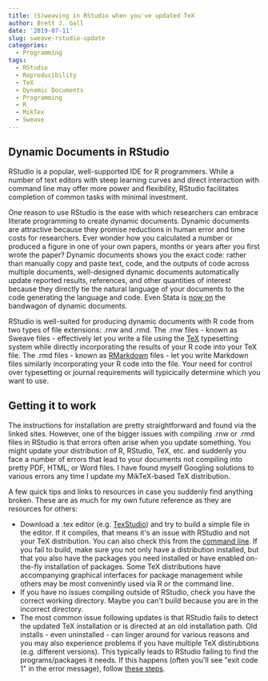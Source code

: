 ```yaml
---
title: (S)weaving in RStudio when you've updated TeX
author: Brett J. Gall
date: '2019-07-11'
slug: sweave-rstudio-update
categories:
  - Programming
tags:
  - RStudio
  - Reproducibility
  - TeX
  - Dynamic Documents
  - Programming
  - R
  - MikTex
  - Sweave
---
```


## Dynamic Documents in RStudio

RStudio is a popular, well-supported IDE for R programmers. While a number of text editors with steep learning curves and direct interaction with command line may offer more power and flexibility, RStudio facilitates completion of common tasks with minimal investment.

One reason to use RStudio is the ease with which researchers can embrace literate programming to create dynamic documents. Dynamic documents are attractive because they promise reductions in human error and time costs for researchers. Ever wonder how you calculated a number or produced a figure in one of your own papers, months or years after you first wrote the paper? Dynamic documents shows you the exact code: rather than manually copy and paste text, code, and the outputs of code across multiple documents, well-designed dynamic documents automatically update reported results, references, and other quantities of interest because they directly tie the natural language of your documents to the code generating the language and code. Even Stata is [now on](https://www.stata.com/features/overview/markdown/) the bandwagon of dynamic documents.

RStudio is well-suited for producing dynamic documents with R code from two types of file extensions: .rnw and .rmd. The .rnw files - known as Sweave files - effectively let you write a file using the [TeX](https://www.tug.org/begin.html) typesetting system while directly incorporating the results of your R code into your TeX file. The .rmd files - known as [RMarkdown](https://rmarkdown.rstudio.com/) files - let you write Markdown files similarly incorporating your R code into the file. Your need for control over typesetting or journal requirements will typicically determine which you want to use.

## Getting it to work

The instructions for installation are pretty straightforward and found via the linked sites. However, one of the bigger issues with compiling .rnw or .rmd files in RStudio is that errors often arise when you update something. You might update your distribution of R, RStudio, TeX, etc. and suddenly you face a number of errors that lead to your documents not compiling into pretty PDF, HTML, or Word files. I have found myself Googling solutions to various errors any time I update my MikTeX-based TeX distribution. 

A few quick tips and links to resources in case you suddenly find anything broken. These are as much for my own future reference as they are resources for others:

- Download a .tex editor (e.g. [TexStudio](https://www.texstudio.org/)) and try to build a simple file in the editor. If it compiles, that means it's an issue with RStudio and not your TeX distribution. You can also check this from the [command line](https://tex.stackexchange.com/questions/132704/how-to-build-knitr-document-from-the-command-line). If you fail to build, make sure you not only have a distribution installed, but that you also have the packages you need installed or have enabled on-the-fly installation of packages. Some TeX distributions have accompanying graphical interfaces for package management while others may be most convenintly used via R or the command line.
- If you have no issues compiling outside of RStudio, check you have the correct working directory. Maybe you can't build because you are in the incorrect directory.
- The most common issue following updates is that RStudio fails to detect the updated TeX installation or is directed at an old installation path. Old installs - even uninstalled - can linger around for various reasons and you may also experience problems if you have multiple TeX distirubtions (e.g. different versions). This typically leads to RStudio failing to find the programs/packages it needs. If this happens (often you'll see "exit code 1" in the error message), follow [these steps](https://tex.stackexchange.com/questions/429706/rstudio-not-detecting-miktex). 
